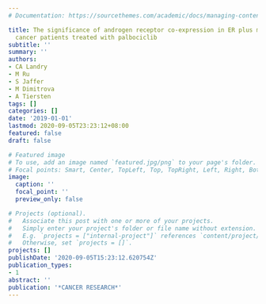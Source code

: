 ```yaml
---
# Documentation: https://sourcethemes.com/academic/docs/managing-content/

title: The significance of androgen receptor co-expression in ER plus metastatic breast
  cancer patients treated with palbociclib
subtitle: ''
summary: ''
authors:
- CA Landry
- M Ru
- S Jaffer
- M Dimitrova
- A Tiersten
tags: []
categories: []
date: '2019-01-01'
lastmod: 2020-09-05T23:23:12+08:00
featured: false
draft: false

# Featured image
# To use, add an image named `featured.jpg/png` to your page's folder.
# Focal points: Smart, Center, TopLeft, Top, TopRight, Left, Right, BottomLeft, Bottom, BottomRight.
image:
  caption: ''
  focal_point: ''
  preview_only: false

# Projects (optional).
#   Associate this post with one or more of your projects.
#   Simply enter your project's folder or file name without extension.
#   E.g. `projects = ["internal-project"]` references `content/project/deep-learning/index.md`.
#   Otherwise, set `projects = []`.
projects: []
publishDate: '2020-09-05T15:23:12.620754Z'
publication_types:
- 1
abstract: ''
publication: '*CANCER RESEARCH*'
---
```


